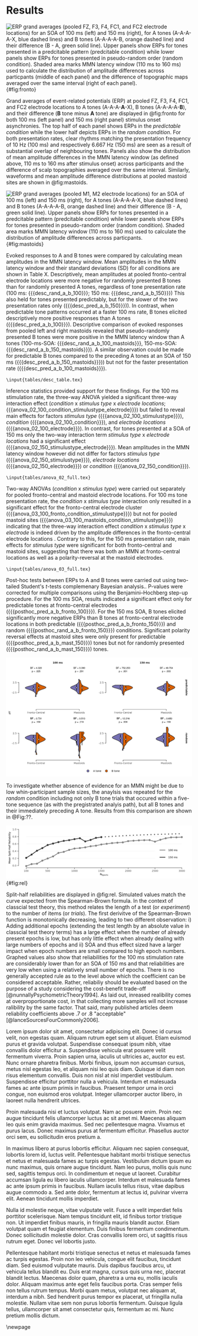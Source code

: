 # Results

![ERP grand averages (pooled FZ, F3, F4, FC1, and FC2 electrode locations) for an SOA of 100 ms (left) and 150 ms (right), for A tones (A-A-A-**A**-X, blue dashed lines) and B tones (A-A-A-A-**B**, orange dashed line) and their difference (B - A, green solid line). Upper panels show ERPs for tones presented in a predcitable pattern (*predcitable condition*) while lower panels show ERPs for tones presented in pseudo-random order (*random condition*). Shaded area marks MMN latency window (110 ms to 160 ms) used to calculate the distribution of amplitude differences across particpants (middle of each panel) and the difference of topographic maps averaged over the same interval (right of each panel).](figures/fig_fronto.png){#fig:fronto}

Grand averages of event-related potentials (ERP) at pooled FZ, F3, F4, FC1, and FC2 electrode locations to A tones (A-A-A-**A**-X), B tones (A-A-A-A-**B**), and their difference (**B** tone minus **A** tone) are displayed in @fig:fronto for both 100 ms (left panel) and 150 ms (right panel) stimulus onset asynchronies. The top half of each panel shows ERPs in the *predictable condition* while the lower half depicts ERPs in the *random condition*. For both presentation rates, clear rhythms matching the presentation frequency of 10 Hz (100 ms) and respectively 6.667 Hz (150 ms) are seen as a result of substantial overlap of neighbouring tones. Panels also show the distribution of mean amplitude differences in the MMN latency window  (as defined above, 110 ms to 160 ms after stimulus onset) across participants and the difference of scalp topographies averaged over the same interval. Similarly, waveforms and mean amplitude difference distributions at pooled mastoid sites are shown in @fig:mastoids.

![ERP grand averages (pooled M1, M2 electrode locations) for an SOA of 100 ms (left) and 150 ms (right), for A tones (A-A-A-**A**-X, blue dashed lines) and B tones (A-A-A-A-**B**, orange dashed line) and their difference (B - A, green solid line). Upper panels show ERPs for tones presented in a predcitable pattern (*predcitable condition*) while lower panels show ERPs for tones presented in pseudo-random order (*random condition*). Shaded area marks MMN latency window (110 ms to 160 ms) used to calculate the distribution of amplitude differences across particpants.](figures/fig_mastoids.png){#fig:mastoids}


Evoked responses to A and B tones were compared by calculating mean amplitudes in the MMN latency window. Mean amplitudes in the MMN latency window and their standard deviations (SD) for all conditions are shown in Table X. Descriptively, mean amplitudes at pooled fronto-central electrode locations were more negative for randomly presented B tones than for randomly presented A tones, regardless of tone presentation rate (100 ms: {{{desc_rand_a_b_100}}}; 150 ms: {{{desc_rand_a_b_150}}}) This also held for tones presented predictably, but for the slower of the two presentation rates only ({{{desc_pred_a_b_150}}})). In contrast, when predictable tone patterns occurred at a faster 100 ms rate, B tones elicited descriptively more positive responses than A tones ({{{desc_pred_a_b_100}}}).  Descriptive comparison of evoked responses from pooled left and right mastoids revealed that pseudo-randomly presented B tones were more positive in the MMN latency window than A tones (100-ms-SOA: {{{desc_rand_a_b_100_mastoids}}}, 150-ms-SOA: {{{desc_rand_a_b_150_mastoids}}}). A similar observation could be made for predictable B tones compared to the preceding A tones at an SOA of 150 ms ({{{desc_pred_a_b_150_mastoids}}})) but not for the faster presentation rate ({{{desc_pred_a_b_100_mastoids}}}). 

```{=latex}
\input{tables/desc_table.tex}
```
Inference statistics provided support for these findings. For the 100 ms stimulation rate, the three-way ANOVA yielded a significant three-way interaction effect (*condition* x *stimulus type* x *electrode locations*; {{{anova_02_100_condition_stimulustype_electrode}}}) but failed to reveal main effects for factors *stimulus type* ({{{anova_02_100_stimulustype}}}), *condition* ({{{anova_02_100_condition}}}), and *electrode locations* ({{{anova_02_100_electrode}}}). In contrast, for tones presented at a SOA of 150 ms only the two-way interaction term *stimulus type* x *electrode locations* had a significant effect ({{{anova_02_150_stimulustype_electrode}}}). Mean amplitudes in the MMN latency window however did not differ for factors *stimulus type* ({{{anova_02_150_stimulustype}}}), *electrode locations* ({{{anova_02_150_electrode}}}) or *condition* ({{{anova_02_150_condition}}}).

```{=latex}
\input{tables/anova_02_full.tex}
```

Two-way ANOVAs (*condition* x *stimulus type*) were carried out separately for pooled fronto-central and mastoid electrode locations. For 100 ms tone presentation rate, the *condition* x *stimulus type* interaction only resulted in a significant effect for the fronto-central electrode cluster  ({{{anova_03_100_fronto_condition_stimulustype}}}) but not for pooled mastoid sites ({{{anova_03_100_mastoids_condition_stimulustype}}}) indicating that the three-way interaction effect *condition* x *stimulus type* x *electrode* is indeed driven by the amplitude differences in the fronto-central electrode locations . Contrary to this, for the 150 ms presentation rate, main effects for *stimulus type* were significant for both fronto-central and mastoid sites, suggesting that there was both an MMN at fronto-central locations as well as a polarity-reversal at the mastoid electrodes.

```{=latex}
\input{tables/anova_03_full.tex}
```
Post-hoc tests between ERPs to A and B tones were carried out using two-tailed Student's *t*-tests complemenary Bayesian analysis..  P-values were corrected for multiple comparisons using the Benjamini–Hochberg step-up procedure. For the 100 ms SOA, results indicated a significant effect only for predictable tones at fronto-central electrodes ({{{posthoc_pred_a_b_fronto_100}}}). For the 150 ms SOA, B tones elicited significantly more negative ERPs than B tones at fronto-central electrode locations in both predictable ({{{posthoc_pred_a_b_fronto_150}}}) and random ({{{posthoc_rand_a_b_fronto_150}}}) conditions. Significant polarity reversal effects at mastoid sites were only present for predictable ({{{posthoc_pred_a_b_mast_150}}}) tones but not for randomly presented ({{{posthoc_rand_a_b_mast_150}}}) tones.

![Averaged voltages in the MMN latency window for pooled fronto-central and mastoid electrodes. Colored areas show sample probability density function for A tones (green) and B tones (red). White diamonds indicate estimated population mean, vertical bars represent 95%-conficence interval. Only Benjamini-Hochberg-corrected  p-values $< 0.05$ are shown.](figures/fig_posthoc.png)

To investigate whether absence of evidence for an MMN might be due to low whin-participant sample sizes, the anaylsis was repeated for the *random* condition including not only B tone trials that occured within a five-tone sequence (as with the pregistrated analyis path), but all B tones and their immediately preceding A tone. Results from this comparison are shown in @Fig:??.

![EEG waveforms for five-tone sequences presented in an predictable context (dotted line) and pseudo-random condition (dashed line) for 100 ms presentation rate (top panel) and 150 ms presentation rate (lower pabel). Vertical lines indicate tone onset.](figures/fig_subsample_rel.png){#fig:rel}

Split-half reliabilities are displayed in @fig:rel. Simulated values match the curve expected from the  Spearman-Brown formula. In the context of classcial test theory, this method relates the length of a test (or *experiment*) to the number of items (or *trials*). The first derivitve of the Spearman-Brown function is monotonically decreasing, leading to two different observation: i) Adding additional epochs (extending the test length by an absolute value in classcial test theory terms) has a large effect when the number of already present epochs is low, but has only little effect when already dealing with large numbers of epochs and ii) SOA and thus effect sized have a larger impact when epoch numbers are small compared to high epoch numbers. Graphed values also show that reliabilities for the 100 ms stimulation rate are considerably lower than for an SOA of 150 ms and that reliabilities are very low when using a relatively small number of epochs. There is no generally accepted rule as to the level above which the coefficient can be considered acceptable. Rather, reliabiliy should be evaluated based on the purpose of a study considering the cost-benefit trade-off [@nunnallyPsychometricTheory1994]. As laid out, inreased realibility comes at overproportionate cost, in that collecting more samples will not increase ralibility by the same factor. That said, many published articles deem reliability coefficients above .7 or .8 "acceptable" [@lanceSourcesFourCommonly2006].

Lorem ipsum dolor sit amet, consectetur adipiscing elit. Donec id cursus velit, non egestas quam. Aliquam rutrum eget sem ut aliquet. Etiam euismod purus et gravida volutpat. Suspendisse consequat ipsum nibh, vitae convallis dolor efficitur a. Suspendisse vehicula erat posuere velit fermentum viverra. Proin sapien urna, iaculis ut ultricies ac, auctor eu est. Nunc ornare pharetra finibus. Morbi finibus, ipsum non accumsan cursus, metus nisl egestas leo, et aliquam nisi leo quis diam. Quisque id diam non risus elementum convallis. Duis non nisl at nisl imperdiet vestibulum. Suspendisse efficitur porttitor nulla a vehicula. Interdum et malesuada fames ac ante ipsum primis in faucibus. Praesent tempor urna in orci congue, non euismod eros volutpat. Integer ullamcorper auctor libero, in laoreet nulla hendrerit ultrices.

Proin malesuada nisi et luctus volutpat. Nam ac posuere enim. Proin nec augue tincidunt felis ullamcorper luctus ac sit amet mi. Maecenas aliquam leo quis enim gravida maximus. Sed nec pellentesque magna. Vivamus et purus lacus. Donec maximus purus at fermentum efficitur. Phasellus auctor orci sem, eu sollicitudin eros pretium a.

In maximus libero at purus lobortis efficitur. Aliquam nec sapien consequat, lobortis lorem id, luctus velit. Pellentesque habitant morbi tristique senectus et netus et malesuada fames ac turpis egestas. Vestibulum dictum ipsum eu nunc maximus, quis ornare augue tincidunt. Nam leo purus, mollis quis nunc sed, sagittis tempus orci. In condimentum et neque ut laoreet. Curabitur accumsan ligula eu libero iaculis ullamcorper. Interdum et malesuada fames ac ante ipsum primis in faucibus. Nullam iaculis tellus risus, vitae dapibus augue commodo a. Sed ante dolor, fermentum at lectus id, pulvinar viverra elit. Aenean tincidunt mollis imperdiet.

Nulla id molestie neque, vitae vulputate velit. Fusce a velit imperdiet felis porttitor scelerisque. Nam tempus tincidunt elit, id finibus tortor tristique non. Ut imperdiet finibus mauris, in fringilla mauris blandit auctor. Etiam volutpat quam et feugiat elementum. Duis finibus fermentum condimentum. Donec sollicitudin molestie dolor. Cras convallis lorem orci, ut sagittis risus rutrum eget. Donec vel lobortis justo.

Pellentesque habitant morbi tristique senectus et netus et malesuada fames ac turpis egestas. Proin non leo vehicula, congue elit faucibus, tincidunt diam. Sed euismod vulputate mauris. Duis dapibus faucibus arcu, ut vehicula tellus blandit eu. Duis erat magna, cursus quis urna nec, placerat blandit lectus. Maecenas dolor quam, pharetra a urna eu, mollis iaculis dolor. Aliquam maximus ante eget felis faucibus porta. Cras semper felis non tellus rutrum tempus. Morbi quam metus, volutpat nec aliquam at, interdum a nibh. Sed hendrerit purus tempor ex placerat, ut fringilla nulla molestie. Nullam vitae sem non purus lobortis fermentum. Quisque ligula tellus, ullamcorper sit amet consectetur quis, fermentum ac mi. Nunc pretium mollis dictum.

\newpage





